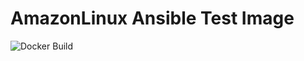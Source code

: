 # AmazonLinux Ansible Test Image

![Docker Build](https://github.com/osmarts/docker-ubuntu18.04-ansible/workflows/Docker%20Build/badge.svg?branch=master)
